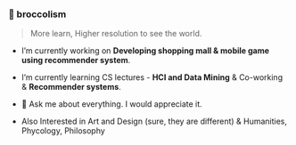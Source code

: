 ### 🥦 broccolism
> More learn, Higher resolution to see the world.

- I’m currently working on **Developing shopping mall & mobile game using recommender system**.

- I’m currently learning CS lectures - **HCI and Data Mining** & Co-working & **Recommender systems**.
    
- 💬 Ask me about everything. I would appreciate it.

- Also Interested in Art and Design (sure, they are different) & Humanities, Phycology, Philosophy
<!--
- 👯 I’m looking to collaborate on ...
- 🤔 I’m looking for help with ...
- 📫 How to reach me: ...
- 😄 Pronouns: ...
- ⚡ Fun fact:
-->
